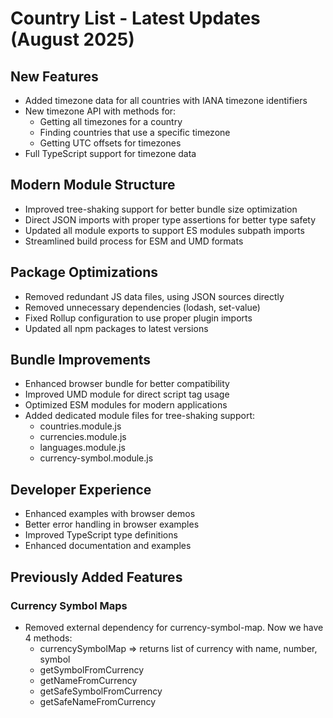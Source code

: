 # Country List - Latest Updates (August 2025)

## New Features
* Added timezone data for all countries with IANA timezone identifiers
* New timezone API with methods for:
  * Getting all timezones for a country
  * Finding countries that use a specific timezone
  * Getting UTC offsets for timezones
* Full TypeScript support for timezone data

## Modern Module Structure
* Improved tree-shaking support for better bundle size optimization
* Direct JSON imports with proper type assertions for better type safety
* Updated all module exports to support ES modules subpath imports
* Streamlined build process for ESM and UMD formats

## Package Optimizations
* Removed redundant JS data files, using JSON sources directly
* Removed unnecessary dependencies (lodash, set-value)
* Fixed Rollup configuration to use proper plugin imports
* Updated all npm packages to latest versions

## Bundle Improvements
* Enhanced browser bundle for better compatibility
* Improved UMD module for direct script tag usage
* Optimized ESM modules for modern applications
* Added dedicated module files for tree-shaking support:
  * countries.module.js
  * currencies.module.js
  * languages.module.js
  * currency-symbol.module.js

## Developer Experience
* Enhanced examples with browser demos
* Better error handling in browser examples
* Improved TypeScript type definitions
* Enhanced documentation and examples

## Previously Added Features
### Currency Symbol Maps
* Removed external dependency for currency-symbol-map. Now we have 4 methods:
  * currencySymbolMap => returns list of currency with name, number, symbol
  * getSymbolFromCurrency
  * getNameFromCurrency
  * getSafeSymbolFromCurrency
  * getSafeNameFromCurrency